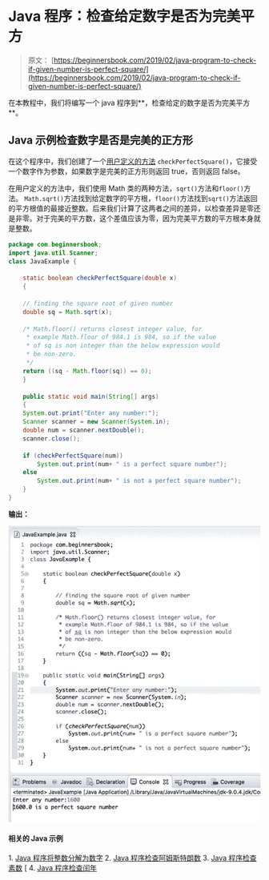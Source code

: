 # Java 程序：检查给定数字是否为完美平方

> 原文： [https://beginnersbook.com/2019/02/java-program-to-check-if-given-number-is-perfect-square/](https://beginnersbook.com/2019/02/java-program-to-check-if-given-number-is-perfect-square/)

在本教程中，我们将编写一个 java 程序到**，检查给定的数字是否为完美平方**。

## Java 示例检查数字是否是完美的正方形

在这个程序中，我们创建了一个[用户定义的方法](https://beginnersbook.com/2013/04/oops-concepts/) `checkPerfectSquare()`，它接受一个数字作为参数，如果数字是完美的正方形则返回 true，否则返回 false。

在用户定义的方法中，我们使用 Math 类的两种方法，`sqrt()`方法和`floor()`方法。 `Math.sqrt()`方法找到给定数字的平方根，`floor()`方法找到`sqrt()`方法返回的平方根值的最接近整数。后来我们计算了这两者之间的差异，以检查差异是零还是非零。对于完美的平方数，这个差值应该为零，因为完美平方数的平方根本身就是整数。

```java
package com.beginnersbook;
import java.util.Scanner;
class JavaExample { 

    static boolean checkPerfectSquare(double x)  
    { 

	// finding the square root of given number 
	double sq = Math.sqrt(x); 

	/* Math.floor() returns closest integer value, for
	 * example Math.floor of 984.1 is 984, so if the value
	 * of sq is non integer than the below expression would
	 * be non-zero.
	 */
	return ((sq - Math.floor(sq)) == 0); 
    } 

    public static void main(String[] args)  
    { 
	System.out.print("Enter any number:");
	Scanner scanner = new Scanner(System.in);
	double num = scanner.nextDouble(); 
	scanner.close();

	if (checkPerfectSquare(num)) 
		System.out.print(num+ " is a perfect square number"); 
	else
		System.out.print(num+ " is not a perfect square number"); 
    } 
}
```

**输出：**

![Java Program to check perfect square](img/9c034581080ea5346f7394bade93fae2.jpg)

#### 相关的 Java 示例

1\. [Java 程序将整数分解为数字](https://beginnersbook.com/2019/02/java-program-to-break-integer-into-digits/)
2\. [Java 程序检查阿姆斯特朗数](https://beginnersbook.com/2017/09/java-program-to-check-armstrong-number/)
3\. [Java 程序检查素数](https://beginnersbook.com/2014/01/java-program-to-check-prime-number/) [
4\. [Java 程序检查闰年](https://beginnersbook.com/2017/09/java-program-to-check-leap-year/)